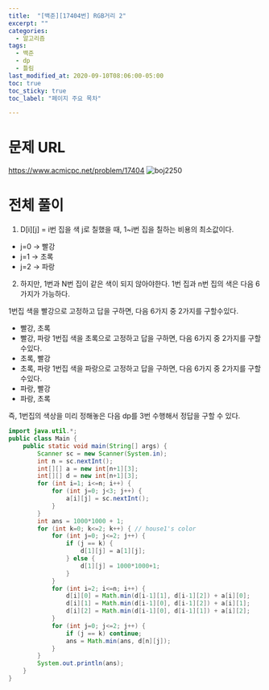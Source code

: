 ```yaml
---
title:  "[백준][17404번] RGB거리 2"
excerpt: ""
categories:
  - 알고리즘
tags:
  - 백준
  - dp
  - 틀림
last_modified_at: 2020-09-10T08:06:00-05:00
toc: true
toc_sticky: true
toc_label: "페이지 주요 목차"

---
```

# 문제 URL
https://www.acmicpc.net/problem/17404
![boj2250](/images/2020/09/boj17404.png)

# 전체 풀이

1) D[i][j] = i번 집을 색 j로 칠했을 때, 1~i번 집을 칠하는 비용의 최소값이다.
- j=0 -> 빨강
- j=1 -> 초록
- j=2 -> 파랑

2) 하지만, 1번과 N번 집이 같은 색이 되지 않아야한다.
1번 집과 n번 집의 색은 다음 6가지가 가능하다.

1번집 색을 빨강으로 고정하고 답을 구하면, 다음 6가지 중 2가지를 구할수있다.
- 빨강, 초록
- 빨강, 파랑
1번집 색을 초록으로 고정하고 답을 구하면, 다음 6가지 중 2가지를 구할수있다.
- 초록, 빨강
- 초록, 파랑
1번집 색을 파랑으로 고정하고 답을 구하면, 다음 6가지 중 2가지를 구할수있다.
- 파랑, 빨강
- 파랑, 초록

즉, 1번집의 색상을 미리 정해놓은 다음 dp를 3번 수행해서 정답을 구할 수 있다.




```java
import java.util.*;
public class Main {
    public static void main(String[] args) {
        Scanner sc = new Scanner(System.in);
        int n = sc.nextInt();
        int[][] a = new int[n+1][3];
        int[][] d = new int[n+1][3];
        for (int i=1; i<=n; i++) {
            for (int j=0; j<3; j++) {
                a[i][j] = sc.nextInt();
            }
        }
        int ans = 1000*1000 + 1;
        for (int k=0; k<=2; k++) { // house1's color
            for (int j=0; j<=2; j++) {
                if (j == k) {
                    d[1][j] = a[1][j];
                } else {
                    d[1][j] = 1000*1000+1;
                }
            }
            for (int i=2; i<=n; i++) {
                d[i][0] = Math.min(d[i-1][1], d[i-1][2]) + a[i][0];
                d[i][1] = Math.min(d[i-1][0], d[i-1][2]) + a[i][1];
                d[i][2] = Math.min(d[i-1][0], d[i-1][1]) + a[i][2];
            }
            for (int j=0; j<=2; j++) {
                if (j == k) continue;
                ans = Math.min(ans, d[n][j]);
            }
        }
        System.out.println(ans);
    }
}

```
